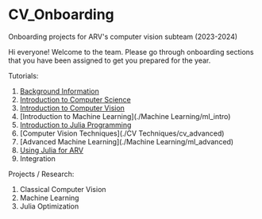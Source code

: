 # CV_Onboarding
Onboarding projects for ARV's computer vision subteam (2023-2024)

Hi everyone! Welcome to the team. Please go through onboarding sections that you have been assigned to get you prepared for the year. 

Tutorials:
1. [Background Information](./Introduction/background_info)
2. [Introduction to Computer Science](./Introduction/cs_intro)
3. [Introduction to Computer Vision](./Introduction/cv_intro)
4. [Introduction to Machine Learning](./Machine Learning/ml_intro)
5. [Introduction to Julia Programming](./Julia/julia_intro)
6. [Computer Vision Techniques](./CV Techniques/cv_advanced)
7. [Advanced Machine Learning](./Machine Learning/ml_advanced)
8. [Using Julia for ARV](./Julia/julia_advanced)
9. Integration 

Projects / Research: 
1. Classical Computer Vision 
2. Machine Learning
3. Julia Optimization 
